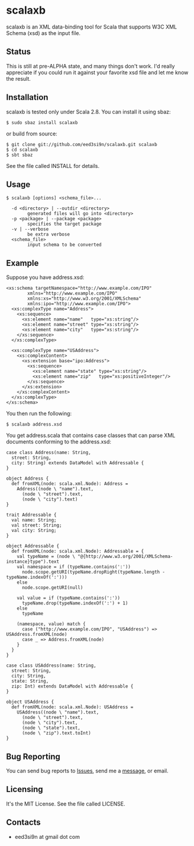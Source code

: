 scalaxb
=======

scalaxb is an XML data-binding tool for Scala that supports W3C XML 
Schema (xsd) as the input file.

Status
------

This is still at pre-ALPHA state, and many things don't work.
I'd really appreciate if you could run it against your favorite xsd
file and let me know the result.

Installation
------------

scalaxb is tested only under Scala 2.8. You can install it using sbaz:

    $ sudo sbaz install scalaxb

or build from source:

    $ git clone git://github.com/eed3si9n/scalaxb.git scalaxb
    $ cd scalaxb
    $ sbt sbaz

See the file called INSTALL for details.

Usage
-----

    $ scalaxb [options] <schema_file>...

      -d <directory> | --outdir <directory>
            generated files will go into <directory>
      -p <package> | --package <package>
            specifies the target package
      -v | --verbose
            be extra verbose
      <schema_file>
            input schema to be converted

Example
-------

Suppose you have address.xsd:

    <xs:schema targetNamespace="http://www.example.com/IPO"
            xmlns="http://www.example.com/IPO"
            xmlns:xs="http://www.w3.org/2001/XMLSchema"
            xmlns:ipo="http://www.example.com/IPO">
      <xs:complexType name="Address">
        <xs:sequence>
          <xs:element name="name"   type="xs:string"/>
          <xs:element name="street" type="xs:string"/>
          <xs:element name="city"   type="xs:string"/>
        </xs:sequence>
      </xs:complexType>

      <xs:complexType name="USAddress">
        <xs:complexContent>
          <xs:extension base="ipo:Address">
            <xs:sequence>
              <xs:element name="state" type="xs:string"/>
              <xs:element name="zip"   type="xs:positiveInteger"/>
            </xs:sequence>
          </xs:extension>
        </xs:complexContent>
      </xs:complexType>
    </xs:schema>

You then run the following:

    $ scalaxb address.xsd
  
You get address.scala that contains case classes that can parse XML 
documents conforming to the address.xsd:

    case class Address(name: String,
      street: String,
      city: String) extends DataModel with Addressable {
    }

    object Address {
      def fromXML(node: scala.xml.Node): Address =
        Address((node \ "name").text,
          (node \ "street").text,
          (node \ "city").text) 
    }

    trait Addressable {
      val name: String;
      val street: String;
      val city: String;
    }

    object Addressable {
      def fromXML(node: scala.xml.Node): Addressable = {
        val typeName = (node \ "@{http://www.w3.org/2001/XMLSchema-instance}type").text    
        val namespace = if (typeName.contains(':'))
          node.scope.getURI(typeName.dropRight(typeName.length - typeName.indexOf(':')))
        else
          node.scope.getURI(null)
      
        val value = if (typeName.contains(':'))
          typeName.drop(typeName.indexOf(':') + 1)
        else
          typeName
    
        (namespace, value) match {
          case ("http://www.example.com/IPO", "USAddress") => USAddress.fromXML(node)
          case _ => Address.fromXML(node)
        }
      }
    }

    case class USAddress(name: String,
      street: String,
      city: String,
      state: String,
      zip: Int) extends DataModel with Addressable {
    }

    object USAddress {
      def fromXML(node: scala.xml.Node): USAddress =
        USAddress((node \ "name").text,
          (node \ "street").text,
          (node \ "city").text,
          (node \ "state").text,
          (node \ "zip").text.toInt) 
    }


Bug Reporting
-------------

You can send bug reports to [Issues](http://github.com/eed3si9n/scalaxb/issues),
send me a [message](http://github.com/inbox/new), or email.

Licensing
---------

It's the MIT License. See the file called LICENSE.
     
Contacts
--------

- eed3si9n at gmail dot com
